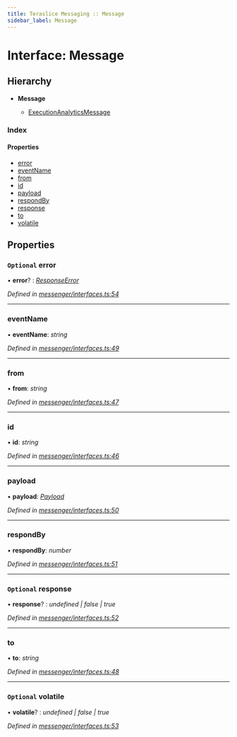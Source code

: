 ```yaml
---
title: Teraslice Messaging :: Message
sidebar_label: Message
---
```


# Interface: Message

## Hierarchy

* **Message**

  * [ExecutionAnalyticsMessage](executionanalyticsmessage.md)

### Index

#### Properties

* [error](message.md#optional-error)
* [eventName](message.md#eventname)
* [from](message.md#from)
* [id](message.md#id)
* [payload](message.md#payload)
* [respondBy](message.md#respondby)
* [response](message.md#optional-response)
* [to](message.md#to)
* [volatile](message.md#optional-volatile)

## Properties

### `Optional` error

• **error**? : *[ResponseError](../overview.md#responseerror)*

*Defined in [messenger/interfaces.ts:54](https://github.com/terascope/teraslice/blob/5e4063e2/packages/teraslice-messaging/src/messenger/interfaces.ts#L54)*

___

###  eventName

• **eventName**: *string*

*Defined in [messenger/interfaces.ts:49](https://github.com/terascope/teraslice/blob/5e4063e2/packages/teraslice-messaging/src/messenger/interfaces.ts#L49)*

___

###  from

• **from**: *string*

*Defined in [messenger/interfaces.ts:47](https://github.com/terascope/teraslice/blob/5e4063e2/packages/teraslice-messaging/src/messenger/interfaces.ts#L47)*

___

###  id

• **id**: *string*

*Defined in [messenger/interfaces.ts:46](https://github.com/terascope/teraslice/blob/5e4063e2/packages/teraslice-messaging/src/messenger/interfaces.ts#L46)*

___

###  payload

• **payload**: *[Payload](payload.md)*

*Defined in [messenger/interfaces.ts:50](https://github.com/terascope/teraslice/blob/5e4063e2/packages/teraslice-messaging/src/messenger/interfaces.ts#L50)*

___

###  respondBy

• **respondBy**: *number*

*Defined in [messenger/interfaces.ts:51](https://github.com/terascope/teraslice/blob/5e4063e2/packages/teraslice-messaging/src/messenger/interfaces.ts#L51)*

___

### `Optional` response

• **response**? : *undefined | false | true*

*Defined in [messenger/interfaces.ts:52](https://github.com/terascope/teraslice/blob/5e4063e2/packages/teraslice-messaging/src/messenger/interfaces.ts#L52)*

___

###  to

• **to**: *string*

*Defined in [messenger/interfaces.ts:48](https://github.com/terascope/teraslice/blob/5e4063e2/packages/teraslice-messaging/src/messenger/interfaces.ts#L48)*

___

### `Optional` volatile

• **volatile**? : *undefined | false | true*

*Defined in [messenger/interfaces.ts:53](https://github.com/terascope/teraslice/blob/5e4063e2/packages/teraslice-messaging/src/messenger/interfaces.ts#L53)*
